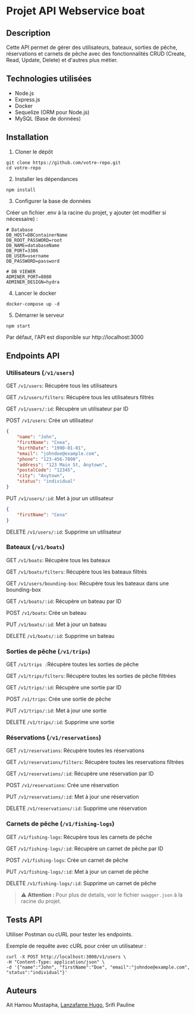 # Projet API Webservice boat

## Description

Cette API permet de gérer des utilisateurs, bateaux, sorties de pêche, réservations et carnets de pêche avec des fonctionnalités CRUD (Create, Read, Update, Delete) et d'autres plus métier.

## Technologies utilisées

- Node.js
- Express.js
- Docker
- Sequelize (ORM pour Node.js)
- MySQL (Base de données)

## Installation

1. Cloner le dépôt

```
git clone https://github.com/votre-repo.git
cd votre-repo 
```

2. Installer les dépendances

```
npm install
```

3. Configurer la base de données

Créer un fichier .env à la racine du projet, y ajouter (et modifier si nécessaire) :

```
# Database
DB_HOST=DBContainerName
DB_ROOT_PASSWORD=root
DB_NAME=databaseName
DB_PORT=3306
DB_USER=username
DB_PASSWORD=password

# DB VIEWER
ADMINER_PORT=8080
ADMINER_DESIGN=hydra
```

4. Lancer le docker

```
docker-compose up -d
```

5. Démarrer le serveur

```
npm start
```

Par défaut, l'API est disponible sur http://localhost:3000

## Endpoints API

### Utilisateurs (`/v1/users`)

GET `/v1/users`: Récupère tous les utilisateurs

GET `/v1/users/filters`: Récupère tous les utilisateurs filtrés

GET `/v1/users/:id`: Récupère un utilisateur par ID

POST `/v1/users`: Crée un utilisateur

```json
{
    "name": "John",
    "firstName": "Cnea",
    "birthDate": "1990-01-01",
    "email": "johndoe@example.com",
    "phone": "123-456-7890",
    "address": "123 Main St, Anytown",
    "postalCode": "12345",
    "city": "Anytown",
    "status": "individual"
}
```

PUT `/v1/users/:id`: Met à jour un utilisateur

```json
{
    "firstName": "Cena"
}
```

DELETE `/v1/users/:id`: Supprime un utilisateur

### Bateaux (`/v1/boats`)

GET `/v1/boats`: Récupère tous les bateaux

GET `/v1/boats/filters`: Récupère tous les bateaux filtrés

GET `/v1/users/bounding-box`: Récupère tous les bateaux dans une bounding-box

GET `/v1/boats/:id`: Récupère un bateau par ID

POST `/v1/boats`: Crée un bateau

PUT `/v1/boats/:id`: Met à jour un bateau

DELETE `/v1/boats/:id`: Supprime un bateau

### Sorties de pêche (`/v1/trips`)

GET `/v1/trips :`Récupère toutes les sorties de pêche

GET `/v1/trips/filters`: Récupère toutes les sorties de pêche filtrées

GET `/v1/trips/:id`: Récupère une sortie par ID

POST `/v1/trips`: Crée une sortie de pêche

PUT `/v1/trips/:id`: Met à jour une sortie

DELETE `/v1/trips/:id`: Supprime une sortie

### Réservations (`/v1/reservations`)

GET `/v1/reservations`: Récupère toutes les réservations

GET `/v1/reservations/filters`: Récupère toutes les reservations filtrées

GET `/v1/reservations/:id`: Récupère une réservation par ID

POST `/v1/reservations`: Crée une réservation

PUT `/v1/reservations/:id`: Met à jour une réservation

DELETE `/v1/reservations/:id`: Supprime une réservation

### Carnets de pêche (`/v1/fishing-logs`)

GET `/v1/fishing-logs`: Récupère tous les carnets de pêche

GET `/v1/fishing-logs/:id`: Récupère un carnet de pêche par ID

POST `/v1/fishing-logs`: Crée un carnet de pêche

PUT `/v1/fishing-logs/:id`: Met à jour un carnet de pêche

DELETE `/v1/fishing-logs/:id`: Supprime un carnet de pêche

> ⚠️ **Attention :** Pour plus de details, voir le fichier `swagger.json` à la racine du projet.


## Tests API

Utiliser Postman ou cURL pour tester les endpoints.

Exemple de requête avec cURL pour créer un utilisateur :

```
curl -X POST http://localhost:3000/v1/users \
-H "Content-Type: application/json" \
-d '{"name":"John", "firstName":"Doe", "email":"johndoe@example.com", "status":"individual"}'
```

## Auteurs
Ait Hamou Mustapha,
[Lanzafame Hugo](https://github.com/hugolanzafameynov),
Srifi Pauline

